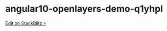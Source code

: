 # angular10-openlayers-demo-q1yhpl

[Edit on StackBlitz ⚡️](https://stackblitz.com/edit/angular10-openlayers-demo-q1yhpl)